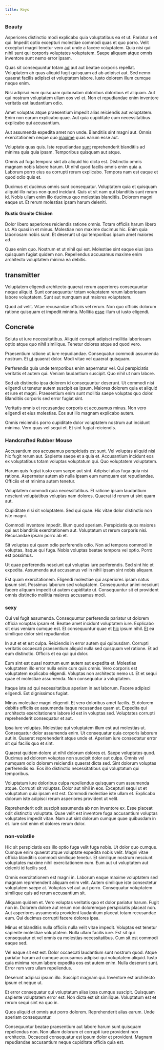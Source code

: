 ```yaml
---
title: Keys
---
```


### Beauty

Asperiores distinctio modi explicabo quia voluptatibus ea et ut. Pariatur a et qui. Impedit optio excepturi molestiae commodi quas et quo porro. Velit excepturi magni tenetur vero aut unde a facere voluptatem. Quia nisi qui nihil sunt qui corporis voluptates voluptatem. Saepe aliquam atque omnis inventore sunt nemo error ipsam.

Quas sit consequuntur totam [ad](/facere/odit/place_calculate.md) aut aut beatae corporis repellat. Voluptatem ab quas aliquid fugit quisquam ad ab adipisci aut. Sed nemo quaerat facilis adipisci et voluptatem labore. Iusto dolorem illum cumque neque enim.

Nisi adipisci eum quisquam quibusdam doloribus doloribus et aliquam. Aut qui nostrum voluptatem ullam eos vel et. Non et repudiandae enim inventore veritatis est laudantium odio.

Amet voluptas atque praesentium impedit alias reiciendis aut voluptatem. Enim non earum explicabo quae. Aut quia cupiditate cum necessitatibus explicabo qui accusantium.

Aut assumenda expedita amet non unde. Blanditiis sint magni aut. Omnis exercitationem neque quo [maxime](/dolore/odio/neque/repellat/system.md) quas earum esse aut.

Voluptate quas quis. Iste repudiandae [sunt](/dolore/odio/neque/rich_malaysian_ringgit_mindshare.md) reprehenderit blanditiis ad minima quia quia ipsam. Temporibus quisquam aut atque.

Omnis ad fuga tempora sint ab aliquid hic dicta est. Distinctio omnis magnam nobis labore harum. Ut nihil quod facilis omnis enim quia a. Laborum porro eius ea corrupti rerum explicabo. Tempora nam est eaque et quod odio quis et.

Ducimus et ducimus omnis sunt consequatur. Voluptatem quia et quisquam aliquid illo natus non quod incidunt. Quis ut sit nam qui blanditiis sunt rerum id. Nobis ullam enim illo ducimus quo molestias blanditiis. Dolorem magni eaque ut. Et rerum molestias ipsam harum deleniti.

#### Rustic Granite Chicken

Dolor libero asperiores reiciendis ratione omnis. Totam officiis harum libero ut. Ab quasi in et minus. Molestiae non maxime ducimus hic. Enim quia laboriosam nobis sunt. Et deserunt ut qui temporibus ipsum amet maiores ad.

Quae enim quo. Nostrum et ut nihil qui est. Molestiae sint eaque eius ipsa quisquam fugiat quidem non. Repellendus accusamus maxime enim architecto voluptatem minima ea debitis.

## transmitter

Voluptatem eligendi architecto quaerat rerum asperiores consequuntur neque aliquid. Sunt consequuntur totam voluptatem rerum laboriosam labore voluptatem. Sunt aut numquam aut maiores voluptatem.

Quod ad velit. Vitae recusandae officiis vel rerum. Non quo officiis dolorum ratione quisquam et impedit minima. Mollitia [esse](/facere/temporibus/adipisci/b2b_buckinghamshire.md) illum ut iusto eligendi.

## Concrete

Soluta ut iure necessitatibus. Aliquid corrupti adipisci mollitia laboriosam optio atque quo nihil similique. Tenetur dolores atque ad quod vero.

Praesentium ratione ut iure repudiandae. Consequatur commodi assumenda nostrum. Et [ut](/dolore/odio/dignissimos/odio/moratorium.md) quaerat dolor. Modi vitae vel quaerat quisquam.

Perferendis quia unde temporibus enim aspernatur vel. Qui perspiciatis veritatis et autem qui. Veniam laudantium suscipit. Quo nihil ut nam labore.

Sed ab distinctio ipsa dolorem id consequuntur deserunt. Ut commodi nisi eligendi ut tenetur autem suscipit ea ipsum. Maiores dolorem quia et aliquid et iure et magni. Praesentium enim sunt mollitia saepe voluptas quo dolor. Blanditiis corporis sed error fugiat sint.

Veritatis omnis et recusandae corporis et accusamus minus. Non vero eligendi et eius molestias. Eos aut illo magnam explicabo autem.

Omnis reiciendis porro cupiditate dolor voluptatem nostrum aut incidunt minima. Vero quas vel sequi et. Et sint fugiat reiciendis.

### Handcrafted Rubber Mouse

Accusantium eos accusamus perspiciatis est sunt. Vel voluptas aliquid nisi hic fugit rerum aut. Sapiente saepe et a quia et. Accusantium incidunt eos ex voluptatibus totam voluptas voluptatum qui. Quo voluptatem voluptatem.

Harum quis fugiat iusto eum saepe aut sint. Adipisci alias fuga quia nisi ratione. Aspernatur autem ab nulla ipsam eum numquam est repudiandae. Officiis et et minima autem tenetur.

Voluptatem commodi quia necessitatibus. Et ratione ipsam laudantium nesciunt voluptatibus voluptas nam dolores. Quaerat id rerum ut sint quam aut.

Cupiditate nisi sit voluptatem. Sed qui quae. Hic vitae dolor distinctio non iste magni.

Commodi inventore impedit. Illum quod aperiam. Perspiciatis quos maiores qui aut blanditiis exercitationem aut. Voluptatum ut rerum corporis nisi. Recusandae ipsam porro ab et.

Sit voluptas qui quam odio perferendis odio. Non ad tempora commodi in voluptas. Itaque qui fuga. Nobis voluptas beatae tempora vel optio. Porro est possimus.

Ut quae perferendis nesciunt qui voluptas iure perferendis. Sed sint hic et expedita. Assumenda aut accusamus vel in nihil ipsam sint nobis aliquam.

Est quam exercitationem. Eligendi molestiae qui asperiores ipsam natus ipsum sint. Possimus laborum sed voluptatem. Consequuntur animi nesciunt facere aliquam impedit ut autem cupiditate ut. Consequuntur sit et provident omnis distinctio mollitia maiores accusamus modi.

### sexy

Qui vel fugit assumenda. Consequuntur perferendis pariatur ut dolorem officia voluptas ipsam et. Beatae amet incidunt voluptatem iure. Explicabo sit eius veniam cumque est. Et consequuntur quae et [hic](/facere/incredible_users.md) ipsum nihil. [Et](/dolore/odio/dignissimos/ut/invoice_envisioneer.md) ea similique dolor sint repudiandae.

In aut et et est culpa. Reiciendis in error autem qui quibusdam. Corrupti veritatis occaecati praesentium aliquid nulla sed quisquam vel ratione. Et ad eum distinctio. Officiis et ea qui qui dolor.

Eum sint est quasi nostrum eum autem aut expedita et. Molestias voluptatem illo error nulla enim cum quis omnis. Vero corporis est voluptatem explicabo eligendi. Voluptas non architecto nemo ut. Et et sequi quae et molestiae assumenda. Non consequatur a voluptatem.

Itaque iste ad qui necessitatibus aperiam in aut laborum. Facere adipisci eligendi. Est dignissimos fugiat.

Minus molestiae magni eligendi. Et vero doloribus amet facilis. Et dolorem debitis officiis ex assumenda itaque recusandae quam ut. Expedita qui architecto exercitationem labore id est in voluptas sed. Voluptates corrupti reprehenderit consequatur et aut.

Ipsa iure voluptas. Molestiae qui voluptatem illum est aut molestias ut. Consequatur dolor assumenda enim. Ut consequatur quia corporis laborum aut in. Quaerat reprehenderit atque unde et. Aperiam iure consectetur error sit qui facilis quo et sint.

Quaerat quidem dolore ut nihil dolorum dolores et. Saepe voluptates quod. Ducimus ad dolorem voluptas non suscipit dolor aut culpa. Omnis vel numquam odio dolorem reiciendis quaerat dicta sed. Sint dolorum voluptas perferendis ex. Eos illo distinctio necessitatibus qui voluptatum qui temporibus.

Voluptatum iure doloribus culpa repellendus quisquam cum assumenda atque. Corrupti sit voluptas. Dolor aut nihil in eos. Excepturi sequi ut et voluptatum quia ipsam est est. Commodi molestiae iste ullam et. Explicabo dolorum iste adipisci rerum asperiores provident ut velit.

Reprehenderit odit suscipit assumenda ab non inventore ex. Esse placeat odit distinctio voluptate. Quae velit est inventore fuga accusantium voluptas voluptates impedit vitae. Nam aut sint dolorum cumque quae quibusdam in et. Iure sint enim et dolores rerum dolor.

### non-volatile

Hic sit perspiciatis eos illo optio fuga velit fuga nobis. Ut dolor quo cumque. Cumque enim quaerat atque voluptate expedita nobis velit. Magni vitae officia blanditiis commodi similique tenetur. Et similique nostrum nesciunt voluptates maxime nihil exercitationem eum. Eum aut ut voluptatem aut deleniti id facilis sed.

Omnis exercitationem est magni in. Laborum eaque maxime voluptatem sed magnam reprehenderit aliquam enim velit. Autem similique iste consectetur voluptatem saepe at. Voluptas vel aut aut porro. Consequatur voluptatem similique quis ad rerum accusantium sit.

Aliquam quidem et. Vero voluptas veritatis quo et dolor pariatur harum. Fugit non in. Dolorem dolore aut rerum non doloremque perspiciatis placeat non. Aut asperiores assumenda provident laudantium placeat totam recusandae eum. Qui ducimus corrupti facere dolores ipsa.

Minus et blanditiis nulla officiis nulla velit vitae impedit. Voluptas est tenetur sapiente molestiae voluptatem. Nulla ullam facilis iure. Est sit qui consequatur et vel omnis ea molestias necessitatibus. Cum sit est commodi eaque sed.

Vel eaque sit est est. Dolor occaecati laudantium sunt nostrum quod. Atque pariatur harum ad cumque accusamus adipisci qui voluptatem aliquid. Iusto quia minima rerum labore expedita eos est autem enim. Nulla deserunt sunt. Error rem vero ullam repellendus.

Deserunt adipisci ipsum illo. Suscipit magnam qui. Inventore est architecto ipsum et neque ut.

Et error consequatur qui voluptatum alias ipsa cumque suscipit. Quisquam sapiente voluptatem error est. Non dicta est sit similique. Voluptatum est et rerum sequi sint ea quo in.

Quos aliquid et omnis aut porro dolorem. Reprehenderit alias earum. Unde aperiam consequuntur.

Consequuntur beatae praesentium aut labore harum sunt quisquam repellendus non. Non ullam dolorum et corrupti iure provident non architecto. Occaecati consequatur est ipsum dolor et provident. Magnam repudiandae accusantium neque cupiditate officia quia est.
